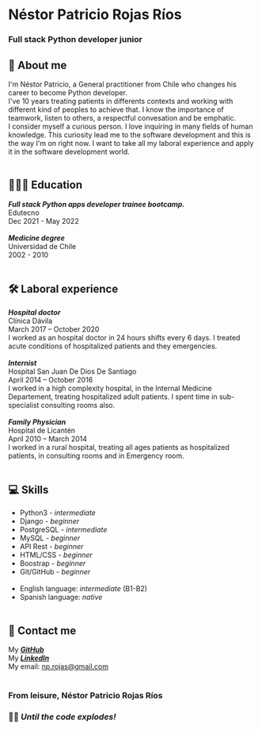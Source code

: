# Néstor Patricio Rojas Ríos
### Full stack Python developer junior<br>

## 🤔 About me
I'm Néstor Patricio, a General practitioner from Chile who changes his career to become Python developer.<br>
I've 10 years treating patients in differents contexts and working with different kind of peoples to achieve that. I know the importance of teamwork, listen to others, a respectful convesation and be emphatic.<br>
I consider myself a curious person. I love inquiring in many fields of human knowledge. This curiosity lead me to the software development and this is the way I'm on right now. I want to take all my laboral experience and apply it in the software development world.<br><br>

## 👨🏾‍🎓 Education
***Full stack Python apps developer trainee bootcamp.***<br>
Edutecno<br>
Dec 2021 - May 2022 <br><br>
***Medicine degree***<br>
Universidad de Chile<br>
2002 - 2010<br><br>

## 🛠 Laboral experience
***Hospital doctor***<br>
Clínica Dávila<br>
March 2017 – October 2020<br>
I worked as an hospital doctor in 24 hours shifts every 6 days. I treated acute conditions of hospitalized patients and they emergencies.<br><br>
***Internist***<br>
Hospital San Juan De Dios De Santiago<br>
April 2014 – October 2016<br>
I worked in a high complexity hospital, in the Internal Medicine Departement, treating hospitalized adult patients. I spent time in sub-specialist consulting rooms also.<br><br>
***Family Physician***<br>
Hospital de Licantén<br>
April 2010 – March 2014<br>
I worked in a rural hospital, treating all ages patients as hospitalized patients, in consulting rooms and in Emergency room.<br><br>

## 💻 Skills
- Python3   - *intermediate*<br>
- Django - *beginner*<br>
- PostgreSQL - *intermediate*<br>
- MySQL - *beginner*<br>
- API Rest - *beginner*<br>
- HTML/CSS - *beginner*<br>
- Boostrap - *beginner*<br>
- Git/GitHub - *beginner*<br><br>
- English language: *intermediate* (B1-B2)<br>
- Spanish language: *native*<br><br>

## 📧 Contact me
My [***GitHub***](https://github.com/NestorPatricio)<br>
My [***LinkedIn***](https://www.linkedin.com/in/nestor-patricio-rojas-rios/)<br>
My email: np.rojas@gmail.com<br><br>

### From leisure, **Néstor Patricio Rojas Ríos**<br>
### 🤘🏽 _Until the code explodes!_
